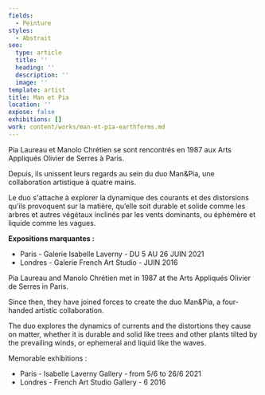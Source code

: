 ```yaml
---
fields:
  - Peinture
styles:
  - Abstrait
seo:
  type: article
  title: ''
  heading: ''
  description: ''
  image: ''
template: artist
title: Man et Pia
location: ''
expose: false
exhibitions: []
work: content/works/man-et-pia-earthforms.md
---
```

Pia Laureau et Manolo Chrétien se sont rencontrés en 1987 aux Arts Appliqués Olivier de Serres à Paris.

Depuis, ils unissent leurs regards au sein du duo Man&Pia, une collaboration artistique à quatre mains.

Le duo s'attache à explorer la dynamique des courants et des distorsions qu’ils provoquent sur la matière, qu’elle soit durable et solide comme les arbres et autres végétaux inclinés par les vents dominants, ou éphémère et liquide comme les vagues.

**Expositions marquantes :** 

* Paris - Galerie Isabelle Laverny - DU 5 AU 26 JUIN 2021
* Londres - Galerie French Art Studio - JUIN 2016

Pia Laureau and Manolo Chrétien met in 1987 at the Arts Appliqués Olivier de Serres in Paris.

Since then, they have joined forces to create the duo Man&Pia, a four-handed artistic collaboration.

The duo explores the dynamics of currents and the distortions they cause on matter, whether it is durable and solid like trees and other plants tilted by the prevailing winds, or ephemeral and liquid like the waves.

Memorable exhibitions :

* Paris - Isabelle Laverny Gallery - from 5/6 to 26/6 2021
* Londres - French Art Studio Gallery - 6 2016

